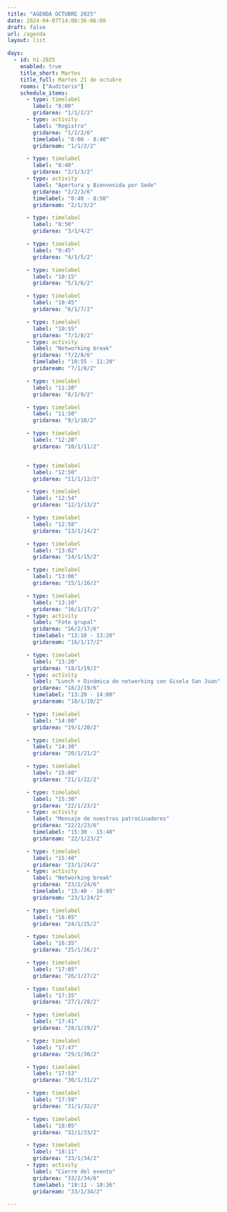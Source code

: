 ```yaml
---
title: "AGENDA OCTUBRE 2025"
date: 2024-04-07T14:08:36-06:00
draft: false
url: /agenda
layout: list

days:  
  - id: h1-2025
    enabled: true
    title_short: Martes
    title_full: Martes 21 de octubre
    rooms: ["Auditorio"]
    schedule_items: 
      - type: timelabel
        label: "8:00"
        gridarea: "1/1/2/2"
      - type: activity
        label: "Registro"
        gridarea: "1/2/2/6"
        timelabel: "8:00 - 8:40"
        gridaream: "1/1/2/2"

      - type: timelabel
        label: "8:40"
        gridarea: "2/1/3/2"
      - type: activity
        label: "Apertura y Bienvenida por Sede"
        gridarea: "2/2/3/6"
        timelabel: "8:40 - 8:50"
        gridaream: "2/1/3/2"

      - type: timelabel
        label: "8:50"
        gridarea: "3/1/4/2"

      - type: timelabel
        label: "9:45"
        gridarea: "4/1/5/2"

      - type: timelabel
        label: "10:15"
        gridarea: "5/1/6/2"

      - type: timelabel
        label: "10:45"
        gridarea: "6/1/7/2"

      - type: timelabel
        label: "10:55"
        gridarea: "7/1/8/2"
      - type: activity
        label: "Networking break"
        gridarea: "7/2/8/6"
        timelabel: "10:55 - 11:20"
        gridaream: "7/1/8/2"

      - type: timelabel
        label: "11:20"
        gridarea: "8/1/9/2"

      - type: timelabel
        label: "11:50"
        gridarea: "9/1/10/2"

      - type: timelabel
        label: "12:20"
        gridarea: "10/1/11/2"


      - type: timelabel
        label: "12:50"
        gridarea: "11/1/12/2"

      - type: timelabel
        label: "12:54"
        gridarea: "12/1/13/2"

      - type: timelabel
        label: "12:58"
        gridarea: "13/1/14/2"

      - type: timelabel
        label: "13:02"
        gridarea: "14/1/15/2"

      - type: timelabel
        label: "13:06"
        gridarea: "15/1/16/2"

      - type: timelabel
        label: "13:10"
        gridarea: "16/1/17/2"
      - type: activity
        label: "Foto grupal"
        gridarea: "16/2/17/6"
        timelabel: "13:10 - 13:20"
        gridaream: "16/1/17/2"

      - type: timelabel
        label: "13:20"
        gridarea: "18/1/19/2"
      - type: activity
        label: "Lunch + Dinámica de networking con Gisela San Juan"
        gridarea: "18/2/19/6"
        timelabel: "13:20 - 14:00"
        gridaream: "18/1/19/2"

      - type: timelabel
        label: "14:00"
        gridarea: "19/1/20/2"

      - type: timelabel
        label: "14:30"
        gridarea: "20/1/21/2"

      - type: timelabel
        label: "15:00"
        gridarea: "21/1/22/2"

      - type: timelabel
        label: "15:30"
        gridarea: "22/1/23/2"
      - type: activity
        label: "Mensaje de nuestros patrocinadores"
        gridarea: "22/2/23/6"
        timelabel: "15:30 - 15:40"
        gridaream: "22/1/23/2"

      - type: timelabel
        label: "15:40"
        gridarea: "23/1/24/2"
      - type: activity
        label: "Networking break"
        gridarea: "23/2/24/6"
        timelabel: "15:40 - 16:05"
        gridaream: "23/1/24/2"

      - type: timelabel
        label: "16:05"
        gridarea: "24/1/25/2"

      - type: timelabel
        label: "16:35"
        gridarea: "25/1/26/2"

      - type: timelabel
        label: "17:05"
        gridarea: "26/1/27/2"

      - type: timelabel
        label: "17:35"
        gridarea: "27/1/28/2"

      - type: timelabel
        label: "17:41"
        gridarea: "28/1/29/2"

      - type: timelabel
        label: "17:47"
        gridarea: "29/1/30/2"

      - type: timelabel
        label: "17:53"
        gridarea: "30/1/31/2"

      - type: timelabel
        label: "17:59"
        gridarea: "31/1/32/2"

      - type: timelabel
        label: "18:05"
        gridarea: "32/1/33/2"

      - type: timelabel
        label: "18:11"
        gridarea: "33/1/34/2"
      - type: activity
        label: "Cierre del evento"
        gridarea: "33/2/34/6"
        timelabel: "18:11 - 18:36"
        gridaream: "33/1/34/2"

---
```




